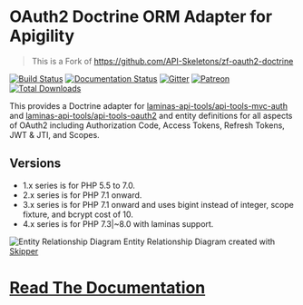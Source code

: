 OAuth2 Doctrine ORM Adapter for Apigility
=========================================

> This is a Fork of https://github.com/API-Skeletons/zf-oauth2-doctrine

[![Build Status](https://travis-ci.org/samsonasik/zf-oauth2-doctrine.svg)](https://travis-ci.org/samsonasik/zf-oauth2-doctrine)
[![Documentation Status](https://readthedocs.org/projects/doctrine-in-apigility-docs/badge/?version=latest)](http://doctrine-in-apigility-docs.readthedocs.io/en/latest/zf-oauth2-doctrine/index.html)
[![Gitter](https://badges.gitter.im/samsonasik/open-source.svg)](https://gitter.im/samsonasik/open-source)
[![Patreon](https://img.shields.io/badge/patreon-donate-yellow.svg)](https://www.patreon.com/apiskeletons)
[![Total Downloads](https://poser.pugx.org/samsonasik/zf-oauth2-doctrine/downloads)](https://packagist.org/packages/samsonasik/zf-oauth2-doctrine)

This provides a Doctrine adapter for [laminas-api-tools/api-tools-mvc-auth](https://github.com/laminas-api-tools/api-tools-mvc-auth) and [laminas-api-tools/api-tools-oauth2](https://github.com/laminas-api-tools/api-tools-oauth2) and entity definitions for all aspects of OAuth2 including Authorization Code, Access Tokens, Refresh Tokens, JWT & JTI, and Scopes.

Versions
--------

* 1.x series is for PHP 5.5 to 7.0.
* 2.x series is for PHP 7.1 onward.
* 3.x series is for PHP 7.1 onward and uses bigint instead of integer, scope fixture, and bcrypt cost of 10.
* 4.x series is for PHP 7.3|~8.0 with laminas support.

![Entity Relationship Diagram](https://raw.githubusercontent.com/samsonasik/zf-oauth2-doctrine/master/media/oauth2-doctrine-erd.png)
Entity Relationship Diagram created with [Skipper](https://skipper18.com)

[Read The Documentation](http://doctrine-in-apigility-docs.readthedocs.io/en/latest/zf-oauth2-doctrine/index.html)
======
